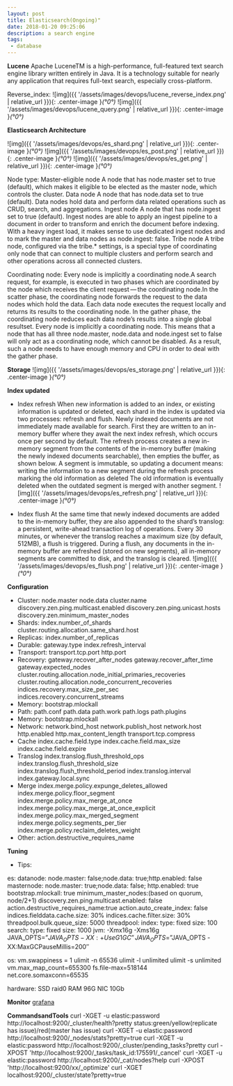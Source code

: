 ```yaml
---
layout: post
title: Elasticsearch(Ongoing)"
date: 2018-01-20 09:25:06
description: a search engine
tags: 
 - database
---
```


**Lucene**
Apache LuceneTM is a high-performance, full-featured text search engine library written entirely in Java. It is a technology suitable for nearly any application that requires full-text search, especially cross-platform.

Reverse_index:
![img]({{ '/assets/images/devops/lucene_reverse_index.png' | relative_url }}){: .center-image }*(°0°)*
![img]({{ '/assets/images/devops/lucene_query.png' | relative_url }}){: .center-image }*(°0°)*

**Elasticsearch Architecture**

![img]({{ '/assets/images/devops/es_shard.png' | relative_url }}){: .center-image }*(°0°)*
![img]({{ '/assets/images/devops/es_post.png' | relative_url }}){: .center-image }*(°0°)*
![img]({{ '/assets/images/devops/es_get.png' | relative_url }}){: .center-image }*(°0°)*

Node type:
Master-eligible node
A node that has node.master set to true (default), which makes it eligible to be elected as the master node, which controls the cluster.
Data node
A node that has node.data set to true (default). Data nodes hold data and perform data related operations such as CRUD, search, and aggregations.
Ingest node
A node that has node.ingest set to true (default). Ingest nodes are able to apply an ingest pipeline to a document in order to transform and enrich the document before indexing. With a heavy ingest load, it makes sense to use dedicated ingest nodes and to mark the master and data nodes as node.ingest: false.
Tribe node
A tribe node, configured via the tribe.* settings, is a special type of coordinating only node that can connect to multiple clusters and perform search and other operations across all connected clusters.

Coordinating node:
Every node is implicitly a coordinating node.A search request, for example, is executed in two phases which are coordinated by the node which receives the client request — the coordinating node.In the scatter phase, the coordinating node forwards the request to the data nodes which hold the data. Each data node executes the request locally and returns its results to the coordinating node. In the gather phase, the coordinating node reduces each data node’s results into a single global resultset.
Every node is implicitly a coordinating node. This means that a node that has all three node.master, node.data and node.ingest set to false will only act as a coordinating node, which cannot be disabled. As a result, such a node needs to have enough memory and CPU in order to deal with the gather phase.

**Storage**
![img]({{ '/assets/images/devops/es_storage.png' | relative_url }}){: .center-image }*(°0°)*

**Index updated**
 - Index refresh
When new information is added to an index, or existing information is updated or deleted, each shard in the index is updated via two processes: refresh and flush.
Newly indexed documents are not immediately made available for search. First they are written to an in-memory buffer where they await the next index refresh, which occurs once per second by default. The refresh process creates a new in-memory segment from the contents of the in-memory buffer (making the newly indexed documents searchable), then empties the buffer, as shown below.
A segment is immutable, so updating a document means:
writing the information to a new segment during the refresh process
marking the old information as deleted
The old information is eventually deleted when the outdated segment is merged with another segment.
![img]({{ '/assets/images/devops/es_refresh.png' | relative_url }}){: .center-image }*(°0°)*

 - Index flush
At the same time that newly indexed documents are added to the in-memory buffer, they are also appended to the shard’s translog: a persistent, write-ahead transaction log of operations. Every 30 minutes, or whenever the translog reaches a maximum size (by default, 512MB), a flush is triggered. During a flush, any documents in the in-memory buffer are refreshed (stored on new segments), all in-memory segments are committed to disk, and the translog is cleared.
![img]({{ '/assets/images/devops/es_flush.png' | relative_url }}){: .center-image }*(°0°)*

**Configuration**

 - Cluster:
node.master 
node.data
cluster.name
discovery.zen.ping.multicast.enabled
discovery.zen.ping.unicast.hosts
discovery.zen.minimum_master_nodes
 - Shards:
index.number_of_shards
cluster.routing.allocation.same_shard.host
 - Replicas:
index.number_of_replicas
 - Durable:
gateway.type
index.refresh_interval
 - Transport:
transport.tcp.port
http.port
 - Recovery:
gateway.recover_after_nodes
gateway.recover_after_time
gateway.expected_nodes
cluster.routing.allocation.node_initial_primaries_recoveries
cluster.routing.allocation.node_concurrent_recoveries
indices.recovery.max_size_per_sec
indices.recovery.concurrent_streams
 - Memory:
bootstrap.mlockall
 - Path:
path.conf
path.data
path.work
path.logs
path.plugins
 - Memory:
bootstrap.mlockall
 - Network:
network.bind_host
network.publish_host
network.host
http.enabled
http.max_content_length
transport.tcp.compress
 - Cache
index.cache.field.type
index.cache.field.max_size
index.cache.field.expire
 - Translog
index.translog.flush_threshold_ops
index.translog.flush_threshold_size
index.translog.flush_threshold_period
index.translog.interval
index.gateway.local.sync
 - Merge
index.merge.policy.expunge_deletes_allowed
index.merge.policy.floor_segment
index.merge.policy.max_merge_at_once
index.merge.policy.max_merge_at_once_explicit
index.merge.policy.max_merged_segment
index.merge.policy.segments_per_tier
index.merge.policy.reclaim_deletes_weight
 - Other:
action.destructive_requires_name

**Tuning**
 - Tips:

es:
datanode: node.master: false;node.data: true;http.enabled: false
masternode: node.master: true;node.data: false; http.enabled: true
bootstrap.mlockall: true
minimum_master_nodes:(based on quorum, node/2+1)
discovery.zen.ping.multicast.enabled: false
action.destructive_requires_name:true
action.auto_create_index: false
indices.fielddata.cache.size: 30%
indices.cache.filter.size: 30%
threadpool.bulk.queue_size: 5000
threadpool:
    index:
        type: fixed
        size: 100
    search:
        type: fixed
        size: 1000
jvm:
-Xmx16g -Xms16g
JAVA_OPTS=”$JAVA_OPTS -XX:+UseG1GC”
JAVA_OPTS=”$JAVA_OPTS -XX:MaxGCPauseMillis=200″

os:
vm.swappiness = 1
ulimit -n 65536
ulimit -l unlimited
ulimit -s unlimited
vm.max_map_count=655300
fs.file-max=518144
net.core.somaxconn=65535

hardware:
SSD raid0
RAM 96G
NIC 10Gb

**Monitor**
[grafana](https://grafana.com/dashboards/878)

**CommandsandTools**
curl -XGET -u elastic:password http://localhost:9200/_cluster/health?pretty
status:green/yellow(replicate has issue)/red(master has issue)
curl -XGET -u elastic:password http://localhost:9200/_nodes/stats?pretty=true
curl -XGET -u elastic:password http://localhost:9200/_cluster/pending_tasks?pretty
curl -XPOST 'http://localhost:9200/_tasks/task_id:175591/_cancel'
curl -XGET -u elastic:password http://localhost:9200/_cat/nodes?help
curl -XPOST 'http://localhost:9200/xx/_optimize'
curl -XGET localhost:9200/_cluster/state?pretty=true

